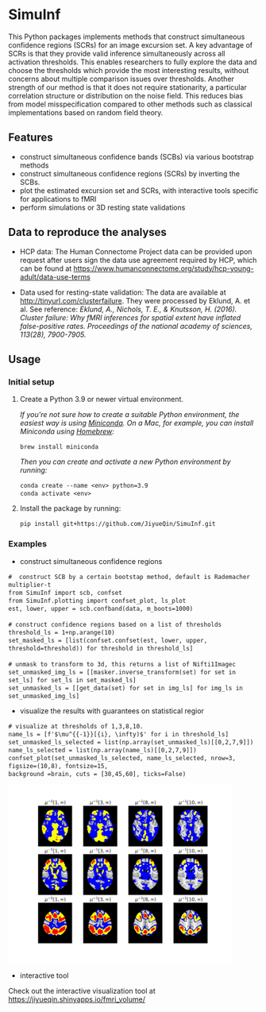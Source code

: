 # SimuInf
This Python packages implements methods that construct simultaneous confidence regions (SCRs) for an image excursion set. A key advantage of SCRs is that they provide valid inference simultaneously across all activation thresholds. This enables researchers to fully explore the data and choose the thresholds which provide the most interesting results, without concerns about multiple comparison issues over thresholds.  Another strength of our method is that it does not require stationarity, a particular correlation structure or distribution on the noise field. This reduces bias from model misspecification compared to other methods such as classical implementations based on random field theory. 

## Features 
- construct simultaneous confidence bands (SCBs) via various bootstrap methods
- construct simultaneous confidence regions (SCRs) by inverting the SCBs.
- plot the estimated excursion set and SCRs, with interactive tools specific for applications to fMRI 
- perform simulations or 3D resting state validations


## Data to reproduce the analyses

- HCP data: The Human Connectome Project data can be provided upon request after users sign the data use agreement required by HCP, which can be found at https://www.humanconnectome.org/study/hcp-young-adult/data-use-terms

- Data used for resting-state validation: The data are available at http://tinyurl.com/clusterfailure. They were processed by Eklund, A. et al. See reference: *Eklund, A., Nichols, T. E., & Knutsson, H. (2016). Cluster failure: Why fMRI inferences for spatial extent have inflated false-positive rates. Proceedings of the national academy of sciences, 113(28), 7900-7905.*


## Usage

### Initial setup

1. Create a Python 3.9 or newer virtual environment.

   *If you're not sure how to create a suitable Python environment, the easiest way is using [Miniconda](https://docs.conda.io/en/latest/miniconda.html). On a Mac, for example, you can install Miniconda using [Homebrew](https://brew.sh/):*


    ```
    brew install miniconda
    ```

   *Then you can create and activate a new Python environment by running:*

    ```
    conda create --name <env> python=3.9
    conda activate <env>
    ```

2. Install the package by running:

    ```
    pip install git+https://github.com/JiyueQin/SimuInf.git
    ```

### Examples 

- construct simultaneous confidence regions 

```
#  construct SCB by a certain bootstap method, default is Rademacher multiplier-t 
from SimuInf import scb, confset
from SimuInf.plotting import confset_plot, ls_plot
est, lower, upper = scb.confband(data, m_boots=1000)

# construct confidence regions based on a list of thresholds
threshold_ls = 1+np.arange(10)
set_masked_ls = [list(confset.confset(est, lower, upper, threshold=threshold)) for threshold in threshold_ls]

# unmask to transform to 3d, this returns a list of Nifti1Imagec
set_unmasked_img_ls = [[masker.inverse_transform(set) for set in set_ls] for set_ls in set_masked_ls]
set_unmasked_ls = [[get_data(set) for set in img_ls] for img_ls in set_unmasked_img_ls]
```


-  visualize the results with guarantees on statistical regior

```
# visualize at thresholds of 1,3,8,10. 
name_ls = [f'$\mu^{{-1}}[{i}, \infty)$' for i in threshold_ls]
set_unmasked_ls_selected = list(np.array(set_unmasked_ls)[[0,2,7,9]])
name_ls_selected = list(np.array(name_ls)[[0,2,7,9]])
confset_plot(set_unmasked_ls_selected, name_ls_selected, nrow=3, figsize=(10,8), fontsize=15, 
background =brain, cuts = [30,45,60], ticks=False)
```

<img src="./fmri.jpg" width="450px">

- interactive tool

Check out the interactive visualization tool at https://jiyueqin.shinyapps.io/fmri_volume/
 